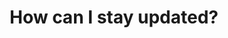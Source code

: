 ---
type: faq
order: 11
title: How can I stay updated?
answer: >
  Stay updated on key announcements, changes, and information by monitoring the official website and organizer's social media channels.
---